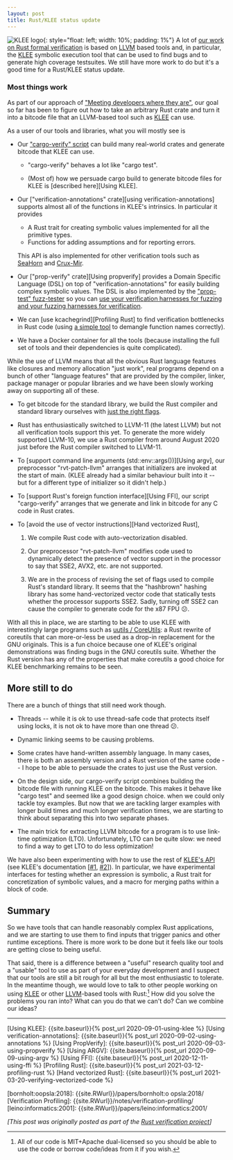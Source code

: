 ```yaml
---
layout: post
title: Rust/KLEE status update
---
```


![KLEE logo](https://klee.github.io/images/klee.svg){: style="float: left; width: 10%; padding: 1%"}
A lot of [our work on Rust formal verification][RVT git repo] is based on [LLVM] based tools
and, in particular, the [KLEE] symbolic execution tool that can be used
to find bugs and to generate high coverage testsuites.
We still have more work to do but it's a good time for a Rust/KLEE status update.

### Most things work

As part of our approach of ["Meeting developers where they are"][reid:hatra:2020],
our goal so far has been to figure out how to take an arbitrary Rust crate and turn it into a bitcode file that an
LLVM-based tool such as [KLEE] can use.

As a user of our tools and libraries, what you will mostly see is

- Our ["cargo-verify" script][cargo-verify source] can build many real-world crates and generate bitcode that KLEE can use.

  - "cargo-verify" behaves a lot like "cargo test".

  - (Most of) how we persuade cargo build to generate bitcode files for KLEE is
    [described here][Using KLEE].

- Our ["verification-annotations" crate][using verification-annotations] supports almost all of the functions in
  KLEE's intrinsics.
  In particular it provides
  - A Rust trait for creating symbolic values implemented for all the primitive types.
  - Functions for adding assumptions and for reporting errors.

  This API is also implemented for other verification tools such as
  [SeaHorn] and [Crux-Mir].

- Our ["prop-verify" crate][Using propverify] provides a Domain Specific Language (DSL) on top of
  "verification-annotations" for easily building complex symbolic values.
  The DSL is also implemented by the ["prop-test" fuzz-tester][PropTest]
  so you can [use your verification harnesses for fuzzing and your fuzzing harnesses for verification][Rust testing or verification].

- We can [use kcachegrind][Profiling Rust] to find verification bottlenecks in Rust code
  (using [a simple tool][rust2calltree] to demangle function names correctly).

- We have a Docker container for all the tools (because installing the full set of tools and their
  dependencies is quite complicated).


While the use of LLVM means that all the obvious Rust language features like
closures and memory allocation "just work", real programs depend on a bunch of
other "language features" that are provided by the compiler,
linker, package manager or popular libraries and we have been slowly
working away on supporting all of these.

- To get bitcode for the standard library, we build the Rust compiler and standard library ourselves with [just the right flags][rustc Dockerfile].

- Rust has enthusiastically switched to LLVM-11 (the latest LLVM) but not all verification tools support this yet.
  To generate the more widely supported LLVM-10, we use a Rust compiler from around August 2020 just before the
  Rust compiler switched to LLVM-11.

- To [support command line arguments (std::env::args())][Using argv],
  our preprocessor "rvt-patch-llvm" arranges that initializers are invoked at the start of main.
  (KLEE already had a similar behaviour built into it -- but for a different type of initializer so
  it didn't help.)

- To [support Rust's foreign function interface][Using FFI], our script "cargo-verify" arranges that
  we generate and link in bitcode for any C code in Rust crates.

- To [avoid the use of vector instructions][Hand vectorized Rust],

    1. We compile Rust code with auto-vectorization disabled.

    2. Our preprocessor "rvt-patch-llvm" modifies code used to dynamically detect
       the presence of vector support in the processor to say that SSE2, AVX2, etc. are not
       supported.

    3. We are in the process of revising the set of flags used to compile Rust's
       standard library. It seems that the "hashbrown" hashing library has some
       hand-vectorized vector code that statically tests whether the processor
       supports SSE2.
       Sadly, turning off SSE2 can cause the compiler to generate code for the x87 FPU 😕.


With all this in place, we are starting to be able to use KLEE
with interestingly large programs such as [uutils / CoreUtils][Rust coreutils]: a Rust
rewrite of coreutils that can more-or-less be used as a drop-in replacement
for the GNU originals.
This is a fun choice because one of KLEE's original demonstrations was finding bugs
in the GNU coreutils suite.
Whether the Rust version has any of the properties that make coreutils
a good choice for KLEE benchmarking remains to be seen.


## More still to do

There are a bunch of things that still need work though.

- Threads -- while it is ok to use thread-safe code that protects itself using locks,
  it is not ok to have more than one thread
  😕.

- Dynamic linking seems to be causing problems.

- Some crates have hand-written assembly language.
  In many cases, there is both an assembly version and a Rust version of the same
  code -- I hope to be able to persuade the crates to just use the Rust version.

- On the design side, our cargo-verify script combines building the bitcode file
  with running KLEE on the bitcode.
  This makes it behave like "cargo test" and seemed like a good design choice.
  when we could only tackle toy examples.
  But now that we are tackling larger examples with longer build times and
  much longer verification times, we are
  starting to think about separating this into two separate phases.

- The main trick for extracting LLVM bitcode for a program is to use link-time
  optimization (LTO). Unfortunately, LTO can be quite slow: we need to find
  a way to get LTO to do less optimization!


We have also been experimenting with how to use the rest of [KLEE's API](https://github.com/klee/klee/blob/master/include/klee/klee.h)
(see KLEE's documentation
[[#1](https://klee.github.io/docs/intrinsics/),
[#2](https://klee.github.io/tutorials/testing-function/)]).
In particular, we have experimental interfaces for 
testing whether an expression is symbolic,
a Rust trait for concretization of symbolic values,
and
a macro for merging paths within a block of code.



## Summary

So we have tools that can handle reasonably complex Rust applications,
and we are starting to use them to find inputs that trigger panics and other runtime exceptions.
There is more work to be done but it feels like our tools are getting close to being useful.

That said, there is a difference between a "useful" research quality tool and a
"usable" tool to use as part of your everyday development and I suspect that
our tools are still a bit rough for all but the most enthusiastic to tolerate.
In the meantime though, we would love to talk to other people working on using
[KLEE] or other [LLVM]-based tools with Rust:[^licenses]
How did you solve the problems you ran into?
What can you do that we can't do?
Can we combine our ideas?

[^licenses]:
    All of our code is MIT+Apache dual-licensed so you should be able to use the code or borrow code/ideas from it if you wish.


-----------------

[aho-corasick crate]:             https://crates.io/crates/aho-corasick/
[CC-rs crate]:                    https://github.com/alexcrichton/cc-rs/
[Cargo build scripts]:            https://doc.rust-lang.org/cargo/reference/build-scripts.html
[Clang]:                          https://clang.llvm.org/
[Crux-MIR]:                       https://github.com/GaloisInc/mir-verifier/
[Docker]:                         https://www.docker.com/
[GraalVM and Rust]:               https://michaelbh.com/blog/graalvm-and-rust-1/
[Hypothesis]:                     https://hypothesis.works/
[kcachegrind]:                    https://kcachegrind.github.io/html/Home.html
[KLEE]:                           https://klee.github.io/
[Linux driver verification]:      http://linuxtesting.org/ldv/
[LLVM]:                           https://llvm.org/
[MIR blog post]:                  https://blog.rust-lang.org/2016/04/19/MIR.html
[PropTest book]:                  https://altsysrq.github.io/proptest-book/intro.html
[PropTest]:                       https://github.com/AltSysrq/proptest/
[regex crate]:                    https://crates.io/crates/regex
[Rust benchmarks]:                https://github.com/soarlab/rust-benchmarks/
[Rust CoreUtils]:                 https://github.com/uutils/coreutils
[Rust port of QuickCheck]:        https://github.com/burntsushi/quickcheck/
[Rust's runtime]:                 https://blog.mgattozzi.dev/rusts-runtime/
[SeaHorn]:                        https://seahorn.github.io/
[SMACK]:                          https://smackers.github.io/
[SV-COMP]:                        https://sv-comp.sosy-lab.org/2020/rules.php
[std-detect]:                     https://docs.rs/std_detect/0.1.5/std_detect/
[std::std_detect::detect::check_for]: https://stdrs.dev/nightly/x86_64-pc-windows-gnu/std/std_detect/detect/fn.check_for.html
[std::env::args source code]:     https://github.com/rust-lang/rust/blob/master/library/std/src/sys/unix/args.rs

[RVT git repo]:                   {{site.RVTurl}}/
[cargo-verify source]:            {{site.RVTurl}}blob/main/cargo-verify/
[verification-annotations source]: {{site.RVTurl}}blob/main/verification-annotations/
[compatibility-test]:             {{site.RVTurl}}blob/main/compatibility-test/src
[demos/simple/ffi directory]:     {{site.RVTurl}}blob/main/demos/simple/ffi/
[CONTRIBUTING]:                   {{site.RVTurl}}blob/main/CONTRIBUTING.md
[LICENSE-APACHE]:                 {{site.RVTurl}}blob/main/LICENSE-APACHE
[LICENSE-MIT]:                    {{site.RVTurl}}blob/main/LICENSE-MIT
[regex bottleneck]:               {{site.RVTurl}}blob/main/demos/bottlenecks/regex/src/main.rs
[rustc Dockerfile]:               {{site.RVTurl}}blob/main/docker/rustc/Dockerfile
[rust2calltree]:                  {{site.RVTurl}}tree/main/rust2calltree
[rvt-patch-llvm]:                 {{site.RVTurl}}tree/main/rvt-patch-llvm

[Using KLEE]:                     {{site.baseurl}}{% post_url 2020-09-01-using-klee %}
[Using verification-annotations]: {{site.baseurl}}{% post_url 2020-09-02-using-annotations %}
[Using PropVerify]:               {{site.baseurl}}{% post_url 2020-09-03-using-propverify %}
[Using ARGV]:                     {{site.baseurl}}{% post_url 2020-09-09-using-argv %}
[Using FFI]:                      {{site.baseurl}}{% post_url 2020-12-11-using-ffi %}
[Profiling Rust]:                 {{site.baseurl}}{% post_url 2021-03-12-profiling-rust %}
[Hand vectorized Rust]:           {{site.baseurl}}{% post_url 2021-03-20-verifying-vectorized-code %}


[Measuring coverage]:             http://ccadar.blogspot.com/2020/07/measuring-coverage-achieved-by-symbolic.html
[KLEE testing CoreUtils]:         https://klee.github.io/tutorials/testing-coreutils/
[reid:hatra:2020]:                {{site.baseurl}}/papers/HATRA_20/
[galea:arxiv:2018]:               {{site.RWurl}}/papers/galea:arxiv:2018/
[bornholt:oopsla:2018]:           {{site.RWurl}}/papers/bornholt:o opsla:2018/
[Verification Profiling]:         {{site.RWurl}}/notes/verification-profiling/
[leino:informatics:2001]:         {{site.RWurl}}/papers/leino:informatics:2001/

[Rust design for testability]:    {{site.baseurl}}/rust-testability/
[Rust testing or verification]:   {{site.baseurl}}/why-not-both/
[Verification competitions]:      {{site.baseurl}}/verification-competitions/

*[This post was originally posted as part of the [Rust verification project]({{site.RVTurl}}/)]*
